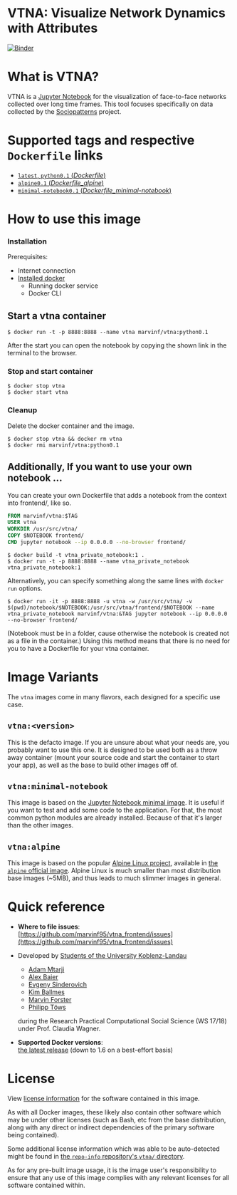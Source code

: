 # VTNA: Visualize Network Dynamics with Attributes
[![Binder](https://mybinder.org/badge.svg)](https://mybinder.org/v2/gh/marvinf95/vtna_frontend/master?filepath=frontend%2Fvtna.ipynb)

# What is VTNA?
VTNA  is a [Jupyter Notebook](https://jupyter.org/) for the visualization of face-to-face networks collected over long time frames. 
This tool focuses specifically on data collected by the [Sociopatterns](http://www.sociopatterns.org/) project.

# Supported tags and respective `Dockerfile` links
-	[`latest`, `python0.1` (*Dockerfile*)](https://github.com/marvinf95/vtna_frontend/blob/master/Dockerfile)
-	[`alpine0.1` (*Dockerfile_alpine*)](https://github.com/marvinf95/vtna_frontend/blob/master/Dockerfile_alpine)
-	[`minimal-notebook0.1` (*Dockerfile_minimal-notebook*)](https://github.com/marvinf95/vtna_frontend/blob/master/Dockerfile_minimal-notebook)

# How to use this image

### Installation
Prerequisites:
* Internet connection
* [Installed docker](https://docs.docker.com/engine/installation/)
  * Running docker service
  * Docker CLI

## Start a vtna container
```console
$ docker run -t -p 8888:8888 --name vtna marvinf/vtna:python0.1
```
After the start you can open the notebook by copying the shown link in the terminal to the browser.

### Stop and start container
```console
$ docker stop vtna
$ docker start vtna
```

### Cleanup
Delete the docker container and the image.
```console
$ docker stop vtna && docker rm vtna
$ docker rmi marvinf/vtna:python0.1
```

## Additionally, If you want to use your own notebook ...
You can create your own Dockerfile that adds a notebook from the context into frontend/, like so.
```dockerfile
FROM marvinf/vtna:$TAG
USER vtna
WORKDIR /usr/src/vtna/
COPY $NOTEBOOK frontend/
CMD jupyter notebook --ip 0.0.0.0 --no-browser frontend/
```
```console
$ docker build -t vtna_private_notebook:1 .
$ docker run -t -p 8888:8888 --name vtna_private_notebook vtna_private_notebook:1
```

Alternatively, you can specify something along the same lines with `docker run` options.
```console
$ docker run -it -p 8888:8888 -u vtna -w /usr/src/vtna/ -v $(pwd)/notebook/$NOTEBOOK:/usr/src/vtna/frontend/$NOTEBOOK --name vtna_private_notebook marvinf/vtna:&TAG jupyter notebook --ip 0.0.0.0 --no-browser frontend/
```
(Notebook must be in a folder, cause otherwise the notebook is created not as a file in the container.)
Using this method means that there is no need for you to have a Dockerfile for your vtna container.

# Image Variants
The `vtna` images come in many flavors, each designed for a specific use case.

## `vtna:<version>`
This is the defacto image. If you are unsure about what your needs are, you probably want to use this one. It is designed to be used both as a throw away container (mount your source code and start the container to start your app), as well as the base to build other images off of.

## `vtna:minimal-notebook`
This image is based on the [Jupyter Notebook minimal image](https://hub.docker.com/r/jupyter/minimal-notebook/). It is useful if you want to test and add some code to the application. For that, the most common python modules are already installed. Because of that it's larger than the other images.

## `vtna:alpine`
This image is based on the popular [Alpine Linux project](http://alpinelinux.org), available in [the `alpine` official image](https://hub.docker.com/_/alpine). Alpine Linux is much smaller than most distribution base images (~5MB), and thus leads to much slimmer images in general.

# Quick reference
-	**Where to file issues**:  
	[https://github.com/marvinf95/vtna_frontend/issues](https://github.com/marvinf95/vtna_frontend/issues)

-	Developed by [Students of the University Koblenz-Landau](https://www.uni-koblenz-landau.de)
    - [Adam Mtarji](https://github.com/Lerixu)
    - [Alex Baier](https://github.com/AlexBaier)
    - [Evgeny Sinderovich](https://github.com/evsinderovich)
    - [Kim Ballmes](https://github.com/KiMaBa)
    - [Marvin Forster](https://github.com/marvinf95)
    - [Philipp Töws](https://github.com/ptoews)

    during the Research Practical Computational Social Science (WS 17/18) under Prof. Claudia Wagner.

-	**Supported Docker versions**:  
	[the latest release](https://github.com/docker/docker-ce/releases/latest) (down to 1.6 on a best-effort basis)

# License
View [license information](https://github.com/marvinf95/vtna_frontend/blob/master/LICENSE) for the software contained in this image.

As with all Docker images, these likely also contain other software which may be under other licenses (such as Bash, etc from the base distribution, along with any direct or indirect dependencies of the primary software being contained).

Some additional license information which was able to be auto-detected might be found in [the `repo-info` repository's `vtna/` directory](https://github.com/marvinf95/vtna_frontend/blob/master/LICENSE).

As for any pre-built image usage, it is the image user's responsibility to ensure that any use of this image complies with any relevant licenses for all software contained within.
